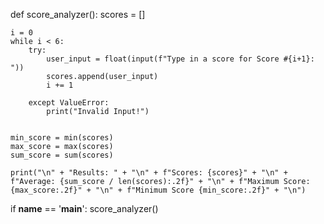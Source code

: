 def score_analyzer():
    scores = []

    i = 0
    while i < 6:
        try:
            user_input = float(input(f"Type in a score for Score #{i+1}: "))
            scores.append(user_input)
            i += 1

        except ValueError:
            print("Invalid Input!")
    

    min_score = min(scores)
    max_score = max(scores)
    sum_score = sum(scores)

    print("\n" + "Results: " + "\n" + f"Scores: {scores}" + "\n" + f"Average: {sum_score / len(scores):.2f}" + "\n" + f"Maximum Score: {max_score:.2f}" + "\n" + f"Minimum Score {min_score:.2f}" + "\n")

if __name__ == '__main__':
    score_analyzer()
